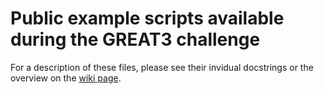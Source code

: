 Public example scripts available during the GREAT3 challenge
============================================================

For a description of these files, please see their invidual docstrings or the overview on the
[wiki page](https://github.com/barnabytprowe/great3-public/wiki/Public-software-associated-with-the-challenge).

